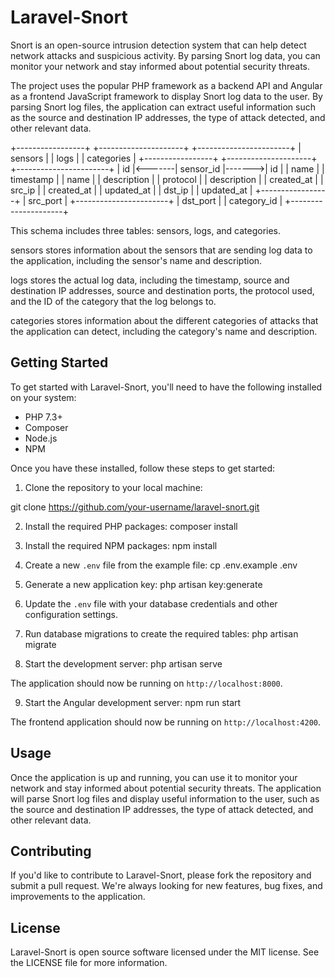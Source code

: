 # Laravel-Snort

Snort is an open-source intrusion detection system that can help detect network attacks and suspicious activity. By parsing Snort log data, you can monitor your network and stay informed about potential security threats.

The project uses the popular PHP framework as a backend API and Angular as a frontend JavaScript framework to display Snort log data to the user. By parsing Snort log files, the application can extract useful information such as the source and destination IP addresses, the type of attack detected, and other relevant data.

+-----------------+        +---------------------+        +-----------------------+
|     sensors     |        |        logs         |        |        categories      |
+-----------------+        +---------------------+        +-----------------------+
|    id           |<-------| sensor_id           |------->|    id                 |
|    name         |        | timestamp           |        |    name               |
|    description  |        | protocol            |        |    description        |
|    created_at   |        | src_ip              |        |    created_at         |
|    updated_at   |        | dst_ip              |        |    updated_at         |
+-----------------+        | src_port            |        +-----------------------+
                            | dst_port            |
                            | category_id         |
                            +---------------------+

This schema includes three tables: sensors, logs, and categories.

sensors stores information about the sensors that are sending log data to the application, including the sensor's name and description.

logs stores the actual log data, including the timestamp, source and destination IP addresses, source and destination ports, the protocol used, and the ID of the category that the log belongs to.

categories stores information about the different categories of attacks that the application can detect, including the category's name and description.

## Getting Started

To get started with Laravel-Snort, you'll need to have the following installed on your system:

- PHP 7.3+
- Composer
- Node.js
- NPM

Once you have these installed, follow these steps to get started:

1. Clone the repository to your local machine:

git clone https://github.com/your-username/laravel-snort.git

2. Install the required PHP packages:
composer install

3. Install the required NPM packages:
npm install

4. Create a new `.env` file from the example file:
cp .env.example .env

5. Generate a new application key:
php artisan key:generate

6. Update the `.env` file with your database credentials and other configuration settings.

7. Run database migrations to create the required tables:
php artisan migrate

8. Start the development server:
php artisan serve

The application should now be running on `http://localhost:8000`.

9. Start the Angular development server:
npm run start

The frontend application should now be running on `http://localhost:4200`.

## Usage

Once the application is up and running, you can use it to monitor your network and stay informed about potential security threats. The application will parse Snort log files and display useful information to the user, such as the source and destination IP addresses, the type of attack detected, and other relevant data.

## Contributing

If you'd like to contribute to Laravel-Snort, please fork the repository and submit a pull request. We're always looking for new features, bug fixes, and improvements to the application.

## License

Laravel-Snort is open source software licensed under the MIT license. See the LICENSE file for more information.
